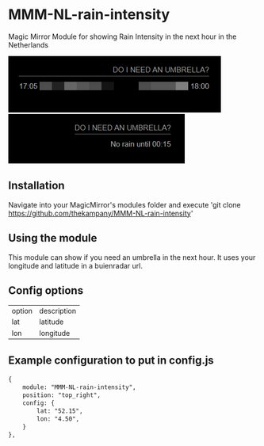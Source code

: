 # MMM-NL-rain-intensity

Magic Mirror Module for showing Rain Intensity in the next hour in the Netherlands

![screenshot rain](https://github.com/thekampany/MMM-NL-rain-intensity/blob/master/screenshot-MMM-NL-rain-intensity-1.png)
![screenshot norain](https://github.com/thekampany/MMM-NL-rain-intensity/blob/master/screenshot-MMM-NL-rain-intensity-2.png)

## Installation
Navigate into your MagicMirror's modules folder and execute 'git clone https://github.com/thekampany/MMM-NL-rain-intensity'

## Using the module
This module can show if you need an umbrella in the next hour. It uses your longitude and latitude in a buienradar url.

## Config options
<table>
<tr><td>option</td><td>description</td></tr>
<tr><td>lat</td><td>latitude</td></tr>
<tr><td>lon</td><td>longitude</td></tr>
</table>

## Example configuration to put in config.js
    {
		module: "MMM-NL-rain-intensity",
		position: "top_right",
		config: {
			lat: "52.15",
			lon: "4.50", 
	  	}
  	},

